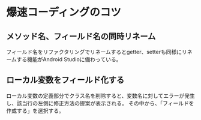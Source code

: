 # 爆速コーディングのコツ

## メソッド名、フィールド名の同時リネーム

フィールド名をリファクタリングでリネームするとgetter、setterも同様にリネームする機能がAndroid Studioに備わっている。

## ローカル変数をフィールド化する

ローカル変数の定義部分でクラス名を削除すると、変数名に対してエラーが発生し、該当行の左側に修正方法の提案が表示される。
その中から、「フィールドを作成する」を選択する。


